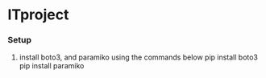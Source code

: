 # ITproject

### Setup

1. install boto3, and paramiko using the commands below
   pip install boto3
   pip install paramiko
